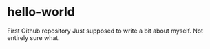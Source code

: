 # hello-world
First Github repository
Just supposed to write a bit about myself. Not entirely sure what. 
